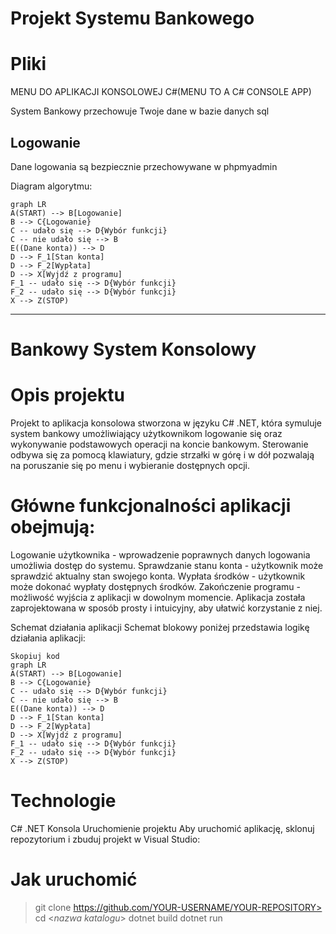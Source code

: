 # Projekt Systemu Bankowego

# Pliki
MENU DO APLIKACJI KONSOLOWEJ C#(MENU TO A C# CONSOLE APP)

System Bankowy przechowuje Twoje dane w bazie danych sql

## Logowanie

Dane logowania są bezpiecznie przechowywane w phpmyadmin


Diagram algorytmu:

```mermaid
graph LR
A(START) --> B[Logowanie]
B --> C{Logowanie}
C -- udało się --> D{Wybór funkcji}
C -- nie udało się --> B
E((Dane konta)) --> D
D --> F_1[Stan konta]
D --> F_2[Wypłata]
D --> X[Wyjdź z programu]
F_1 -- udało się --> D{Wybór funkcji}
F_2 -- udało się --> D{Wybór funkcji}
X --> Z(STOP)
```

---------------------------------



# Bankowy System Konsolowy

# Opis projektu
Projekt to aplikacja konsolowa stworzona w języku C# .NET, która symuluje system bankowy umożliwiający użytkownikom logowanie się oraz wykonywanie podstawowych operacji na koncie bankowym. Sterowanie odbywa się za pomocą klawiatury, gdzie strzałki w górę i w dół pozwalają na poruszanie się po menu i wybieranie dostępnych opcji.

# Główne funkcjonalności aplikacji obejmują:

Logowanie użytkownika - wprowadzenie poprawnych danych logowania umożliwia dostęp do systemu.
Sprawdzanie stanu konta - użytkownik może sprawdzić aktualny stan swojego konta.
Wypłata środków - użytkownik może dokonać wypłaty dostępnych środków.
Zakończenie programu - możliwość wyjścia z aplikacji w dowolnym momencie.
Aplikacja została zaprojektowana w sposób prosty i intuicyjny, aby ułatwić korzystanie z niej.

Schemat działania aplikacji
Schemat blokowy poniżej przedstawia logikę działania aplikacji:

```mermaid
Skopiuj kod
graph LR
A(START) --> B[Logowanie]
B --> C{Logowanie}
C -- udało się --> D{Wybór funkcji}
C -- nie udało się --> B
E((Dane konta)) --> D
D --> F_1[Stan konta]
D --> F_2[Wypłata]
D --> X[Wyjdź z programu]
F_1 -- udało się --> D{Wybór funkcji}
F_2 -- udało się --> D{Wybór funkcji}
X --> Z(STOP)
```

# Technologie
C# .NET
Konsola
Uruchomienie projektu
Aby uruchomić aplikację, sklonuj repozytorium i zbuduj projekt w Visual Studio:


# Jak uruchomić
> git clone https://github.com/YOUR-USERNAME/YOUR-REPOSITORY>
> cd <*nazwa katalogu*>
> dotnet build
> dotnet run
